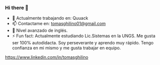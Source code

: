 ### Hi there 👋



- 🌱 Actualmente trabajando en: Quuack
- 📫 Contactame en: tomasghilino01@gmail.com
- 🤠 Nivel avanzado de inglés.
- ⚡ Fun fact: Actualmente estudiando Lic.Sistemas en la UNGS. Me gusta ser 100% autodidacta. Soy perseverante y aprendo muy rápido. Tengo confianza en mi mismo y me gusta trabajar en equipo.

https://www.linkedin.com/in/tomasghilino

